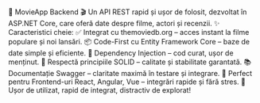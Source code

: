 🌟 MovieApp Backend 🎬
Un API REST rapid și ușor de folosit, dezvoltat în ASP.NET Core, care oferă date despre filme, actori și recenzii.
✨ Caracteristici cheie:
✅ Integrat cu themoviedb.org – acces instant la filme populare și noi lansări.
📦 Code-First cu Entity Framework Core – baze de date simple și eficiente.
🚀 Dependency Injection – cod curat, ușor de menținut.
🎯 Respectă principiile SOLID – calitate și stabilitate garantată.
📚 Documentație Swagger – claritate maximă în testare și integrare.
🌈 Perfect pentru Frontend-uri React, Angular, Vue – integrări rapide și fără stres.
🎉 Ușor de utilizat, rapid de integrat, distractiv de explorat!
